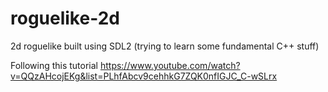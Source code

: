 # roguelike-2d
2d roguelike built using SDL2 (trying to learn some fundamental C++ stuff)

Following this tutorial
https://www.youtube.com/watch?v=QQzAHcojEKg&list=PLhfAbcv9cehhkG7ZQK0nfIGJC_C-wSLrx
